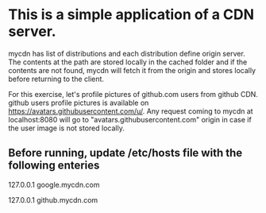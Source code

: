 # This is a simple application of a CDN server. 

mycdn has list of distributions and each distribution define origin server. The contents at the path are stored locally in the cached folder and if the contents are not found, mycdn will fetch it from the origin and stores locally before returning to the client.

For this exercise, let's profile pictures of github.com users from github CDN. github users profile pictures is available on https://avatars.githubusercontent.com/u/<userid>. Any request coming to mycdn at localhost:8080 will go to "avatars.githubusercontent.com" origin in case if the user image is not stored locally. 

## Before running, update /etc/hosts file with the following enteries

127.0.0.1 google.mycdn.com

127.0.0.1 github.mycdn.com

